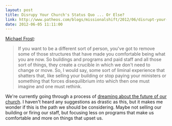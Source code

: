 ```yaml
---
layout: post
title: Disrupy Your Church's Status Quo ... Or Else?
link: http://www.patheos.com/blogs/missionalshift/2012/06/disrupt-your-churchs-status-quo-or-else/
date: 2012-06-05 11:11:00
---
```


[Michael Frost][1]:
> If you want to be a different sort of person, you've got to remove
> some of those structures that have made you comfortable being what you
> are now. So buildings and programs and paid staff and all those sort
> of things, they create a crucible in which we don't need to change or
> move. So, I would say, some sort of liminal experience that shatters
> that, like selling your building or stop paying your ministers or
> something that forces disequilibrium into which then one must imagine
> and one must rethink.

We're currently going through a process of [dreaming about the future of
our church][2]. I haven't heard any suggestions as drastic as this, but it
makes me wonder if this is the path we should be considering. Maybe not
selling our building or firing our staff, but focusing less on programs
that make us comfortable and more on things that upset us.

[1]: http://www.amazon.com/mn/landing/B001JOYQ2E/?_encoding=UTF8&tag=missionalcom-20&linkCode=ur2&qid=1338825413&camp=1789&sr=8-1&creative=390957
[2]: http://prestoncrest.org/ministries/church-family/equipping-empowering/dreampower
